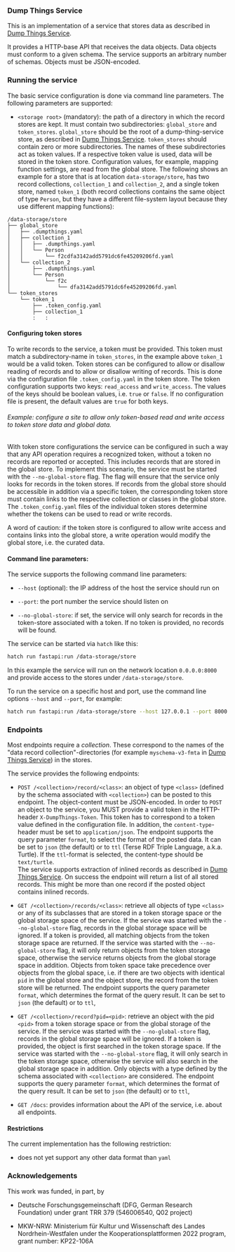 
### Dump Things Service

This is an implementation of a service that stores data as described in
[Dump Things Service](https://concepts.datalad.org/dump-things).

It provides a HTTP-base API that receives the data objects.
Data objects must conform to a given schema. The service supports an arbitrary number of schemas. Objects must be JSON-encoded.

### Running the service

The basic service configuration is done via command line parameters.
The following parameters are supported:

- `<storage root>` (mandatory): the path of a directory in which the record stores are kept. It must contain two subdirectories: `global_store` and `token_stores`.
 `global_store` should be the root of a dump-thing-service store, as described in [Dump Things Service](https://concepts.datalad.org/dump-things).
 `token_stores` should contain zero or more subdirectories.
 The names of these subdirectories act as token values.
 If a respective token value is used, data will be stored in the token store.
 Configuration values, for example, mapping function settings, are read from the global store.
The following shows an example for a store that is at location `data-storage/store`, has two record collections, `collection_1` and `collection_2`, and a single token store, named `token_1` (both record collections contains the same object of type `Person`, but they have a different file-system layout because they use different mapping functions):

```
/data-storage/store
├── global_store
│   ├── .dumpthings.yaml
│   ├── collection_1
│   │   ├── .dumpthings.yaml
│   │   └── Person
│   │       └── f2cdfa3142add5791dc6fe45209206fd.yaml
│   └── collection_2
│       ├── .dumpthings.yaml
│       └── Person
│           └── f2c
│               └── dfa3142add5791dc6fe45209206fd.yaml
└── token_stores
    └── token_1
        ├── .token_config.yaml
        ├── collection_1
        :   :
```

#### Configuring token stores

To write records to the service, a token must be provided.
This token must match a subdirectory-name in `token_stores`, in the example above `token_1` would be a valid token.
Token stores can be configured to allow or disallow reading of records and to allow or disallow writing of records.
This is done via the configuration file `.token_config.yaml` in the token store.
The token configuration supports two keys: `read_access` and `write_access`.
The values of the keys should be boolean values, i.e. `true` or `false`.
If no configuration file is present, the default values are `true` for both keys.


###### Example: configure a site to allow only token-based read and write access to token store data and global data.

With token store configurations the service can be configured in such a way that any API operation requires a recognized token, without a token no records are reported or accepted.
This includes records that are stored in the global store.
To implement this scenario, the service must be started with the `--no-global-store` flag.
The flag will ensure that the service only looks for records in the token stores.
If records from the global store should be accessible in addition via a specific token, the corresponding token store must contain links to the respective collection or classes in the global store.
The `.token_config.yaml` files of the individual token stores determine whether the tokens can be used to read or write records.

A word of caution: if the token store is configured to allow write access and contains links into the global store, a write operation would modify the global store, i.e. the curated data.



#### Command line parameters:

The service supports the following command line parameters:

- `--host` (optional): the IP address of the host the service should run on


- `--port`: the port number the service should listen on


- `--no-global-store`: if set, the service will only search for records in the token-store associated with a token. If no token is provided, no records will be found.

The service can be started via `hatch` like this:

```bash
hatch run fastapi:run /data-storage/store
```
In this example the service will run on the network location `0.0.0.0:8000` and provide access to the stores under `/data-storage/store`.

To run the service on a specific host and port, use the command line options `--host` and `--port`, for example:

```bash
hatch run fastapi:run /data-storage/store --host 127.0.0.1 --port 8000
```

### Endpoints

Most endpoints require a *collection*. These correspond to the names of the "data record collection"-directories (for example `myschema-v3-fmta` in [Dump Things Service](https://concepts.datalad.org/dump-things/)) in the stores.

The service provides the following endpoints:

- `POST /<collection>/record/<class>`: an object of type `<class>` (defined by the schema associated with `<collection>`) can be posted to this endpoint.
 The object-content must be JSON-encoded.
 In order to `POST` an object to the service, you MUST provide a valid token in the HTTP-header `X-DumpThings-Token`. This token has to correspond to a token value defined in the configuration file.
 In addition, the `content-type`-header must be set to `application/json`.
 The endpoint supports the query parameter `format`, to select the format of the posted data.
 It can be set to `json` (the default) or to `ttl` (Terse RDF Triple Language, a.k.a. Turtle).
 If the `ttl`-format is selected, the content-type should be `text/turtle`.  
 The service supports extraction of inlined records as described in [Dump Things Service](https://concepts.datalad.org/dump-things/).
 On success the endpoint will return a list of all stored records.
 This might be more than one record if the posted object contains inlined records.
  
- `GET /<collection>/records/<class>`: retrieve all objects of type `<class>` or any of its subclasses that are stored in a token storage space or the global storage space of the service.
 If the service was started with the `--no-global-store` flag, records in the global storage space will be ignored. 
 If a token is provided, all matching objects from the token storage space are returned.
  If the service was started with the `--no-global-store` flag, it will only return objects from the token storage space, otherwise the service returns objects from the global storage space in addition.
 Objects from token space take precedence over objects from the global space, i.e. if there are two objects with identical `pid` in the global store and the object store, the record from the token store will be returned.
 The endpoint supports the query parameter `format`, which determines the format of the query result.
 It can be set to `json` (the default) or to `ttl`,


- `GET /<collection>/record?pid=<pid>`: retrieve an object with the pid `<pid>` from a token storage space or from the global storage of the service.
  If the service was started with the `--no-global-store` flag, records in the global storage space will be  ignored.
  If a token is provided, the object is first searched in the token storage space.
  If the service was started with the `--no-global-store` flag, it will only search in the token storage space, otherwise the service will also search in the global storage space in addition.
  Only objects with a type defined by the schema associated with `<collection>` are considered.
  The endpoint supports the query parameter `format`, which determines the format of the query result.
  It can be set to `json` (the default) or to `ttl`,


- `GET /docs`: provides information about the API of the service, i.e. about all endpoints.


#### Restrictions

The current implementation has the following restriction:

- does not yet support any other data format than `yaml`


### Acknowledgements

This work was funded, in part, by

- Deutsche Forschungsgemeinschaft (DFG, German Research Foundation) under grant TRR 379 (546006540, Q02 project)


- MKW-NRW: Ministerium für Kultur und Wissenschaft des Landes Nordrhein-Westfalen under the Kooperationsplattformen 2022 program, grant number: KP22-106A
